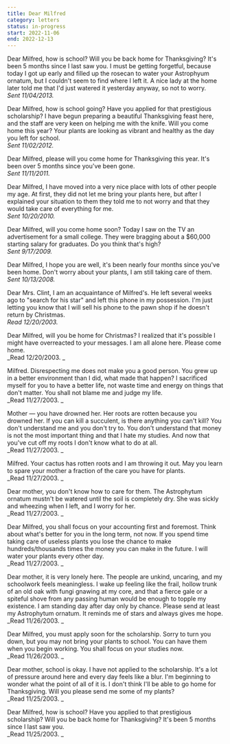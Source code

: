 ```yaml
---
title: Dear Milfred
category: letters
status: in-progress
start: 2022-11-06
end: 2022-12-13
---
```


Dear Milfred, how is school? Will you be back home for Thanksgiving? It's been 5 months since I last saw you. I must be getting forgetful, because today I got up early and filled up the rosecan to water your Astrophyum ornatum, but I couldn't seem to find where I left it. A nice lady at the home later told me that I'd just watered it yesterday anyway, so not to worry.  
_Sent 11/04/2013._

Dear Milfred, how is school going? Have you applied for that prestigious scholarship? I have begun preparing a beautiful Thanksgiving feast here, and the staff are very keen on helping me with the knife. Will you come home this year? Your plants are looking as vibrant and healthy as the day you left for school.  
_Sent 11/02/2012._

Dear Milfred, please will you come home for Thanksgiving this year. It's been over 5 months since you've been gone.  
_Sent 11/11/2011._

Dear Milfred, I have moved into a very nice place with lots of other people my age. At first, they did not let me bring your plants here, but after I explained your situation to them they told me to not worry and that they would take care of everything for me.  
_Sent 10/20/2010._

Dear Milfred, will you come home soon? Today I saw on the TV an advertisement for a small college. They were bragging about a $60,000 starting salary for graduates. Do you think that's high?  
_Sent 9/17/2009._

Dear Milfred, I hope you are well, it's been nearly four months since you've been home. Don't worry about your plants, I am still taking care of them.  
_Sent 10/13/2008._

Dear Mrs. Clint, I am an acquaintance of Milfred's. He left several weeks ago to "search for his star" and left this phone in my possession. I'm just letting you know that I will sell his phone to the pawn shop if he doesn't return by Christmas.  
_Read 12/20/2003._

Dear Milfred, will you be home for Christmas? I realized that it's possible I might have overreacted to your messages. I am all alone here. Please come home.  
_Read 12/20/2003.
_

Milfred. Disrespecting me does not make you a good person. You grew up in a better environment than I did, what made that happen? I sacrificed myself for you to have a better life, not waste time and energy on things that don't matter. You shall not blame me and judge my life.  
_Read 11/27/2003.
_

Mother — you have drowned her. Her roots are rotten because you drowned her. If you can kill a succulent, is there anything you can't kill? You don't understand me and you don't try to. You don't understand that money is not the most important thing and that I hate my studies. And now that you've cut off my roots I don't know what to do at all.  
_Read 11/27/2003.
_

Milfred. Your cactus has rotten roots and I am throwing it out. May you learn to spare your mother a fraction of the care you have for plants.  
_Read 11/27/2003.
_

Dear mother, you don't know how to care for them. The Astrophytum ornatum mustn't be watered until the soil is completely dry. She was sickly and wheezing when I left, and I worry for her.  
_Read 11/27/2003.
_

Dear Milfred, you shall focus on your accounting first and foremost. Think about what's better for you in the long term, not now. If you spend time taking care of useless plants you lose the chance to make hundreds/thousands times the money you can make in the future. I will water your plants every other day.  
_Read 11/27/2003.
_

Dear mother, it is very lonely here. The people are unkind, uncaring, and my schoolwork feels meaningless. I wake up feeling like the frail, hollow trunk of an old oak with fungi gnawing at my core, and that a fierce gale or a spiteful shove from any passing human would be enough to topple my existence. I am standing day after day only by chance. Please send at least my Astrophytum ornatum. It reminds me of stars and always gives me hope.  
_Read 11/26/2003.
_

Dear Milfred, you must apply soon for the scholarship. Sorry to turn you down, but you may not bring your plants to school. You can have them when you begin working. You shall focus on your studies now.  
_Read 11/26/2003.
_

Dear mother, school is okay. I have not applied to the scholarship. It's a lot of pressure around here and every day feels like a blur. I'm beginning to wonder what the point of all of it is. I don't think I'll be able to go home for Thanksgiving. Will you please send me some of my plants?  
_Read 11/25/2003.
_

Dear Milfred, how is school? Have you applied to that prestigious scholarship? Will you be back home for Thanksgiving? It's been 5 months since I last saw you.  
_Read 11/25/2003.
_

